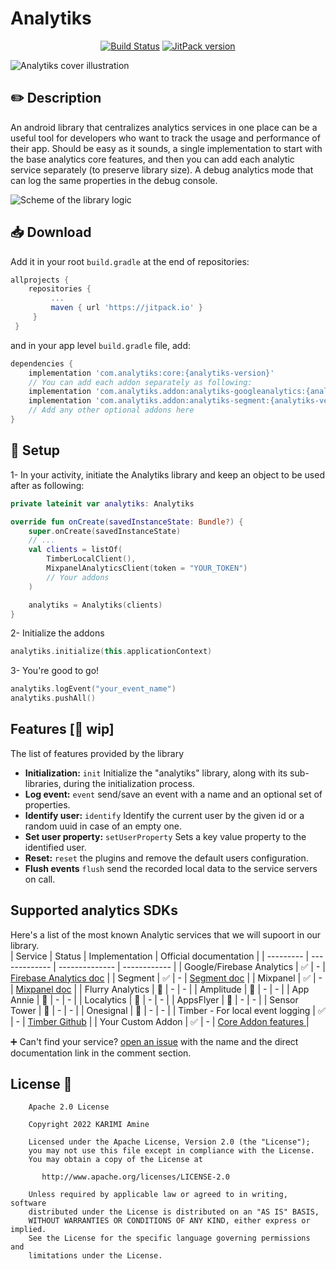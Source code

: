 # Analytiks
<p align="center">
  <a href="https://github.com/skydoves/PowerSpinner/actions"><img alt="Build Status" src="https://github.com/aminekarimii/analytiks/workflows/Android%20CI/badge.svg"/></a>
  <a href="https://jitpack.io/#aminekarimii/Analytiks"><img alt="JitPack version" src="https://jitpack.io/v/aminekarimii/Analytiks.svg"/></a>
</p>  

![Analytiks cover illustration](https://user-images.githubusercontent.com/20410115/228402805-3309d17a-0bc5-4404-90f8-20c9b30e33a9.png)

## ✏️ Description
An android library that centralizes analytics services in one place can be a useful tool for developers who want to track the usage and performance of their app. 
Should be easy as it sounds, a single implementation to start with the base analytics core features, and then you can add each analytic service separately (to preserve library size).
A debug analytics mode that can log the same properties in the debug console.

![Scheme of the library logic](https://user-images.githubusercontent.com/20410115/225161402-d3a7d24f-da0d-4360-abab-fe86c68f0214.png)

## 📥 Download
Add it in your root ```build.gradle``` at the end of repositories:
```gradle 
allprojects {
    repositories {
         ...
         maven { url 'https://jitpack.io' }
     }
 }
```
and in your app level ```build.gradle``` file, add:
```gradle
dependencies {
    implementation 'com.analytiks:core:{analytiks-version}'
    // You can add each addon separately as following:
    implementation 'com.analytiks.addon:analytiks-googleanalytics:{analytiks-version}' // Optional Firebase Analytics addon
    implementation 'com.analytiks.addon:analytiks-segment:{analytiks-version}' // Optional Amplitude addon
    // Add any other optional addons here
}
```

## 🔌 Setup
1- In your activity, initiate the Analytiks library and keep an object to be used after as following:
```kotlin
private lateinit var analytiks: Analytiks

override fun onCreate(savedInstanceState: Bundle?) {
    super.onCreate(savedInstanceState)
    // ...
    val clients = listOf(
        TimberLocalClient(),
        MixpanelAnalyticsClient(token = "YOUR_TOKEN")
        // Your addons
    )

    analytiks = Analytiks(clients)
}
```
2- Initialize the addons
```kotlin
analytiks.initialize(this.applicationContext)
```

3- You're good to go!
```kotlin
analytiks.logEvent("your_event_name")
analytiks.pushAll()
```

## Features [🚧 wip]
The list of features provided by the library  
- **Initialization:** `init` Initialize the "analytiks" library, along with its sub-libraries, during the initialization process.  
- **Log event:** `event` send/save an event with a name and an optional set of properties.
- **Identify user:** `identify` Identify the current user by the given id or a random uuid in case of an empty one.
- **Set user property:** `setUserProperty` Sets a key value property to the identified user.
- **Reset:** `reset` the plugins and remove the default users configuration.
- **Flush events** `flush` send the recorded local data to the service servers on call.

## Supported analytics SDKs
Here's a list of the most known Analytic services that we will supoort in our library.  
| Service   |     Status    | Implementation | Official documentation |
| --------- | ------------- | -------------- | ------------ |
| Google/Firebase Analytics  | ✅  | - | <a href="https://firebase.google.com/docs/analytics/get-started?platform=android">Firebase Analytics doc</a> |
| Segment  | ✅  | - | <a href="https://segment.com/docs/connections/sources/catalog/libraries/mobile/kotlin-android/" >Segment doc</a> |
| Mixpanel  | ✅  | - | <a href="https://developer.mixpanel.com/docs/android">Mixpanel doc</a> |
| Flurry Analytics  | 🚧  | - | - |
| Amplitude  | 🚧  | - | - |
| App Annie  | 🚧  | - | - |
| Localytics  | 🚧  | - | - |
| AppsFlyer  | 🚧  | - | - |
| Sensor Tower  | 🚧  | - | - |
| Onesignal  | 🚧  | - | - |
| Timber - For local event logging  | ✅  | - | <a href="https://github.com/JakeWharton/timber">Timber Github</a> | 
| Your Custom Addon  | ✅  | - | <a href="https://github.com/aminekarimii/analytiks/blob/dev/analytiks-core/src/main/java/com/analytiks/core/CoreAnalytics.kt">Core Addon features </a> |

➕ Can't find your service? [open an issue](https://github.com/aminekarimii/analytiks/issues/new) with the name and the direct documentation link in the comment section.

## License 🔖

```
    Apache 2.0 License

    Copyright 2022 KARIMI Amine

    Licensed under the Apache License, Version 2.0 (the "License");
    you may not use this file except in compliance with the License.
    You may obtain a copy of the License at

       http://www.apache.org/licenses/LICENSE-2.0

    Unless required by applicable law or agreed to in writing, software
    distributed under the License is distributed on an "AS IS" BASIS,
    WITHOUT WARRANTIES OR CONDITIONS OF ANY KIND, either express or implied.
    See the License for the specific language governing permissions and
    limitations under the License.

```
